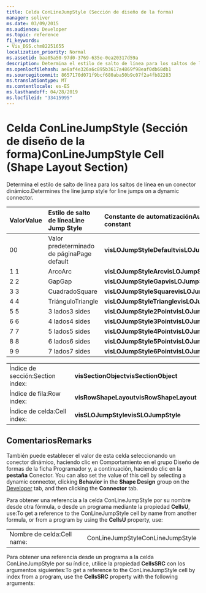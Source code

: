 ```yaml
---
title: Celda ConLineJumpStyle (Sección de diseño de la forma)
manager: soliver
ms.date: 03/09/2015
ms.audience: Developer
ms.topic: reference
f1_keywords:
- Vis_DSS.chm82251655
localization_priority: Normal
ms.assetid: baa05a50-97d0-3769-635e-0ea20317d59a
description: Determina el estilo de salto de línea para los saltos de línea en un conector dinámico.
ms.openlocfilehash: ae8af4e326a6c895b3617a4869f98eaf0db68db1
ms.sourcegitcommit: 8657170d071f9bcf680aba50b9c07f2a4fb82283
ms.translationtype: MT
ms.contentlocale: es-ES
ms.lasthandoff: 04/28/2019
ms.locfileid: "33415995"
---
```

# <a name="conlinejumpstyle-cell-shape-layout-section"></a><span data-ttu-id="11ac3-103">Celda ConLineJumpStyle (Sección de diseño de la forma)</span><span class="sxs-lookup"><span data-stu-id="11ac3-103">ConLineJumpStyle Cell (Shape Layout Section)</span></span>

<span data-ttu-id="11ac3-104">Determina el estilo de salto de línea para los saltos de línea en un conector dinámico.</span><span class="sxs-lookup"><span data-stu-id="11ac3-104">Determines the line jump style for line jumps on a dynamic connector.</span></span>
  
|<span data-ttu-id="11ac3-105">**Valor**</span><span class="sxs-lookup"><span data-stu-id="11ac3-105">**Value**</span></span>|<span data-ttu-id="11ac3-106">**Estilo de salto de línea**</span><span class="sxs-lookup"><span data-stu-id="11ac3-106">**Line Jump Style**</span></span>|<span data-ttu-id="11ac3-107">**Constante de automatización**</span><span class="sxs-lookup"><span data-stu-id="11ac3-107">**Automation constant**</span></span>|
|:-----|:-----|:-----|
|<span data-ttu-id="11ac3-108">0</span><span class="sxs-lookup"><span data-stu-id="11ac3-108">0</span></span>  <br/> |<span data-ttu-id="11ac3-109">Valor predeterminado de página</span><span class="sxs-lookup"><span data-stu-id="11ac3-109">Page default</span></span>  <br/> |<span data-ttu-id="11ac3-110">**visLOJumpStyleDefault**</span><span class="sxs-lookup"><span data-stu-id="11ac3-110">**visLOJumpStyleDefault**</span></span> <br/> |
|<span data-ttu-id="11ac3-111">1 </span><span class="sxs-lookup"><span data-stu-id="11ac3-111">1</span></span>  <br/> |<span data-ttu-id="11ac3-112">Arco</span><span class="sxs-lookup"><span data-stu-id="11ac3-112">Arc</span></span>  <br/> |<span data-ttu-id="11ac3-113">**visLOJumpStyleArc**</span><span class="sxs-lookup"><span data-stu-id="11ac3-113">**visLOJumpStyleArc**</span></span> <br/> |
|<span data-ttu-id="11ac3-114">2 </span><span class="sxs-lookup"><span data-stu-id="11ac3-114">2</span></span>  <br/> |<span data-ttu-id="11ac3-115">Gap</span><span class="sxs-lookup"><span data-stu-id="11ac3-115">Gap</span></span>  <br/> |<span data-ttu-id="11ac3-116">**visLOJumpStyleGap**</span><span class="sxs-lookup"><span data-stu-id="11ac3-116">**visLOJumpStyleGap**</span></span> <br/> |
|<span data-ttu-id="11ac3-117">3 </span><span class="sxs-lookup"><span data-stu-id="11ac3-117">3</span></span>  <br/> |<span data-ttu-id="11ac3-118">Cuadrado</span><span class="sxs-lookup"><span data-stu-id="11ac3-118">Square</span></span>  <br/> |<span data-ttu-id="11ac3-119">**visLOJumpStyleSquare**</span><span class="sxs-lookup"><span data-stu-id="11ac3-119">**visLOJumpStyleSquare**</span></span> <br/> |
|<span data-ttu-id="11ac3-120">4 </span><span class="sxs-lookup"><span data-stu-id="11ac3-120">4</span></span>  <br/> |<span data-ttu-id="11ac3-121">Triángulo</span><span class="sxs-lookup"><span data-stu-id="11ac3-121">Triangle</span></span>  <br/> |<span data-ttu-id="11ac3-122">**visLOJumpStyleTriangle**</span><span class="sxs-lookup"><span data-stu-id="11ac3-122">**visLOJumpStyleTriangle**</span></span> <br/> |
|<span data-ttu-id="11ac3-123">5 </span><span class="sxs-lookup"><span data-stu-id="11ac3-123">5</span></span>  <br/> |<span data-ttu-id="11ac3-124">3 lados</span><span class="sxs-lookup"><span data-stu-id="11ac3-124">3 sides</span></span>  <br/> |<span data-ttu-id="11ac3-125">**visLOJumpStyle2Point**</span><span class="sxs-lookup"><span data-stu-id="11ac3-125">**visLOJumpStyle2Point**</span></span> <br/> |
|<span data-ttu-id="11ac3-126">6 </span><span class="sxs-lookup"><span data-stu-id="11ac3-126">6</span></span>  <br/> |<span data-ttu-id="11ac3-127">4 lados</span><span class="sxs-lookup"><span data-stu-id="11ac3-127">4 sides</span></span>  <br/> |<span data-ttu-id="11ac3-128">**visLOJumpStyle3Point**</span><span class="sxs-lookup"><span data-stu-id="11ac3-128">**visLOJumpStyle3Point**</span></span> <br/> |
|<span data-ttu-id="11ac3-129">7 </span><span class="sxs-lookup"><span data-stu-id="11ac3-129">7</span></span>  <br/> |<span data-ttu-id="11ac3-130">5 lados</span><span class="sxs-lookup"><span data-stu-id="11ac3-130">5 sides</span></span>  <br/> |<span data-ttu-id="11ac3-131">**visLOJumpStyle4Point**</span><span class="sxs-lookup"><span data-stu-id="11ac3-131">**visLOJumpStyle4Point**</span></span> <br/> |
|<span data-ttu-id="11ac3-132">8 </span><span class="sxs-lookup"><span data-stu-id="11ac3-132">8</span></span>  <br/> |<span data-ttu-id="11ac3-133">6 lados</span><span class="sxs-lookup"><span data-stu-id="11ac3-133">6 sides</span></span>  <br/> |<span data-ttu-id="11ac3-134">**visLOJumpStyle5Point**</span><span class="sxs-lookup"><span data-stu-id="11ac3-134">**visLOJumpStyle5Point**</span></span> <br/> |
|<span data-ttu-id="11ac3-135">9 </span><span class="sxs-lookup"><span data-stu-id="11ac3-135">9</span></span>  <br/> |<span data-ttu-id="11ac3-136">7 lados</span><span class="sxs-lookup"><span data-stu-id="11ac3-136">7 sides</span></span>  <br/> |<span data-ttu-id="11ac3-137">**visLOJumpStyle6Point**</span><span class="sxs-lookup"><span data-stu-id="11ac3-137">**visLOJumpStyle6Point**</span></span> <br/> |
   
|||
|:-----|:-----|
|<span data-ttu-id="11ac3-138">Índice de sección:</span><span class="sxs-lookup"><span data-stu-id="11ac3-138">Section index:</span></span>  <br/> |<span data-ttu-id="11ac3-139">**visSectionObject**</span><span class="sxs-lookup"><span data-stu-id="11ac3-139">**visSectionObject**</span></span> <br/> |
|<span data-ttu-id="11ac3-140">Índice de fila:</span><span class="sxs-lookup"><span data-stu-id="11ac3-140">Row index:</span></span>  <br/> |<span data-ttu-id="11ac3-141">**visRowShapeLayout**</span><span class="sxs-lookup"><span data-stu-id="11ac3-141">**visRowShapeLayout**</span></span> <br/> |
|<span data-ttu-id="11ac3-142">Índice de celda:</span><span class="sxs-lookup"><span data-stu-id="11ac3-142">Cell index:</span></span>  <br/> |<span data-ttu-id="11ac3-143">**visSLOJumpStyle**</span><span class="sxs-lookup"><span data-stu-id="11ac3-143">**visSLOJumpStyle**</span></span> <br/> |
   
## <a name="remarks"></a><span data-ttu-id="11ac3-144">Comentarios</span><span class="sxs-lookup"><span data-stu-id="11ac3-144">Remarks</span></span>

<span data-ttu-id="11ac3-145">También puede establecer el valor de esta celda seleccionando un  conector dinámico, [](run-in-developer-mode-display-the-developer-tab.md) haciendo clic en Comportamiento en el grupo Diseño de formas de la ficha Programador y, a continuación, haciendo clic en la **pestaña** Conector. </span><span class="sxs-lookup"><span data-stu-id="11ac3-145">You can also set the value of this cell by selecting a dynamic connector, clicking **Behavior** in the **Shape Design** group on the [Developer](run-in-developer-mode-display-the-developer-tab.md) tab, and then clicking the **Connector** tab.</span></span> 
  
<span data-ttu-id="11ac3-146">Para obtener una referencia a la celda ConLineJumpStyle por su nombre desde otra fórmula, o desde un programa mediante la propiedad
 **CellsU**, use:</span><span class="sxs-lookup"><span data-stu-id="11ac3-146">To get a reference to the ConLineJumpStyle cell by name from another formula, or from a program by using the **CellsU** property, use:</span></span> 
  
|||
|:-----|:-----|
|<span data-ttu-id="11ac3-147">Nombre de celda:</span><span class="sxs-lookup"><span data-stu-id="11ac3-147">Cell name:</span></span>  <br/> |<span data-ttu-id="11ac3-148">ConLineJumpStyle</span><span class="sxs-lookup"><span data-stu-id="11ac3-148">ConLineJumpStyle</span></span>  <br/> |
   
<span data-ttu-id="11ac3-149">Para obtener una referencia desde un programa a la celda ConLineJumpStyle por su índice, utilice la propiedad **CellsSRC** con los argumentos siguientes:</span><span class="sxs-lookup"><span data-stu-id="11ac3-149">To get a reference to the ConLineJumpStyle cell by index from a program, use the **CellsSRC** property with the following arguments:</span></span> 
  

